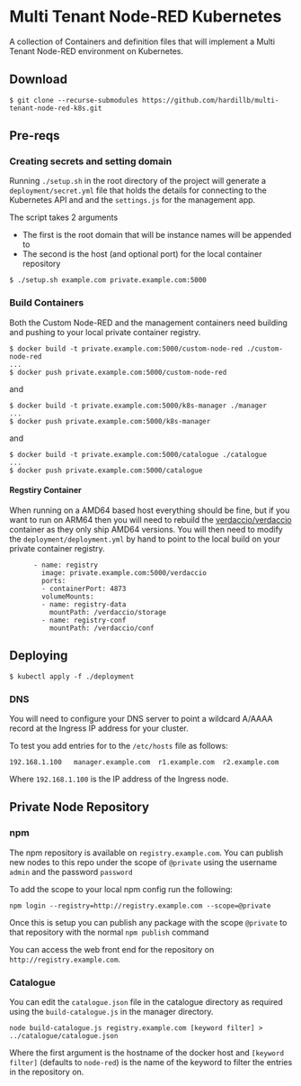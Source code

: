 # Multi Tenant Node-RED Kubernetes

A collection of Containers and definition files that will implement a Multi Tenant Node-RED environment on Kubernetes.

## Download

```
$ git clone --recurse-submodules https://github.com/hardillb/multi-tenant-node-red-k8s.git
```

## Pre-reqs

### Creating secrets and setting domain

Running `./setup.sh` in the root directory of the project will generate a `deployment/secret.yml` file that holds the details for connecting to the Kubernetes API and and the `settings.js` for the management app.

The script takes 2 arguments

 - The first is the root domain that will be instance names will be appended to
 - The second is the host (and optional port) for the local container repository

```
$ ./setup.sh example.com private.example.com:5000
```

### Build Containers

Both the Custom Node-RED and the management containers need building and pushing to your local private container registry.

```
$ docker build -t private.example.com:5000/custom-node-red ./custom-node-red
...
$ docker push private.example.com:5000/custom-node-red
```
and
```
$ docker build -t private.example.com:5000/k8s-manager ./manager
...
$ docker push private.example.com:5000/k8s-manager
```
and
```
$ docker build -t private.example.com:5000/catalogue ./catalogue
...
$ docker push private.example.com:5000/catalogue
```

#### Regstiry Container

When running on a AMD64 based host everything should be fine, but if you want to run on ARM64 then you  will need to rebuild the [verdaccio/verdaccio](https://github.com/verdaccio/verdaccio) container as they only ship AMD64 versions. You will then need to modify the `deployment/deployment.yml` by hand to point to the local build on your private container registry.

```
      - name: registry
        image: private.example.com:5000/verdaccio
        ports:
        - containerPort: 4873
        volumeMounts:
        - name: registry-data
          mountPath: /verdaccio/storage
        - name: registry-conf
          mountPath: /verdaccio/conf
```


## Deploying

```
$ kubectl apply -f ./deployment
```

### DNS

You will need to configure your DNS server to point a wildcard A/AAAA record at the Ingress IP address for your cluster.

To test you add entries for to the `/etc/hosts` file as follows:

```
192.168.1.100   manager.example.com  r1.example.com  r2.example.com
```

Where `192.168.1.100` is the IP address of the Ingress node. 

## Private Node Repository

### npm

The npm repository is available on `registry.example.com`. You can publish new nodes to this repo under the scope of `@private` using the username `admin` and the password `password`

To add the scope to your local npm config run the following:

```
npm login --registry=http://registry.example.com --scope=@private
```

Once this is setup you can publish any package with the scope `@private` to that repository with the normal `npm publish` command

You can access the web front end for the repository on `http://registry.example.com`.

### Catalogue

You can edit the `catalogue.json` file in the catalogue directory as required using the `build-catalogue.js` in the manager directory.

`node build-catalogue.js registry.example.com [keyword filter] > ../catalogue/catalogue.json`

Where the first argument is the hostname of the docker host and `[keyword filter]` (defaults to `node-red`) is the name of the keyword to filter the entries in the repository on.